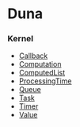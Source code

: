 
# Duna

### Kernel

* <a href="./src/main/scala/duna/kernel/Callback.html">Callback</a>
* <a href="./src/main/scala/duna/kernel/Computation.html">Computation</a>
* <a href="./src/main/scala/duna/kernel/ComputedList.html">ComputedList</a>
* <a href="./src/main/scala/duna/kernel/ProcessingTime.html">ProcessingTime</a>
* <a href="./src/main/scala/duna/kernel/Queue.html">Queue</a>
* <a href="./src/main/scala/duna/kernel/Task.html">Task</a>
* <a href="./src/main/scala/duna/kernel/Timer.html">Timer</a>
* <a href="./src/main/scala/duna/kernel/Value.html">Value</a>